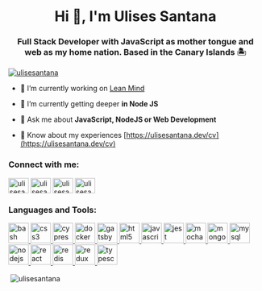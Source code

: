 <h1 align="center">Hi 👋, I'm Ulises Santana</h1>
<h3 align="center">Full Stack Developer with JavaScript as mother tongue and web as my home nation. Based in the Canary Islands 🏝️</h3>

<p align="left"> <a href="https://github.com/ryo-ma/github-profile-trophy"><img src="https://github-profile-trophy.vercel.app/?username=ulisesantana" alt="ulisesantana" /></a> </p>

- 🔭 I’m currently working on [Lean Mind](https://leanmind.es/en/)

- 🌱 I’m currently getting deeper **in Node JS**

- 💬 Ask me about **JavaScript, NodeJS or Web Development**

- 📄 Know about my experiences [https://ulisesantana.dev/cv](https://ulisesantana.dev/cv)

<p align="left">
<h3 align="left">Connect with me:</h3>
<a href="https://twitter.com/ulisesantana" target="blank"><img align="center" src="https://cdn.jsdelivr.net/npm/simple-icons@3.0.1/icons/twitter.svg" alt="ulisesantana" height="30" width="40" /></a>
<a href="https://linkedin.com/in/ulisesantana" target="blank"><img align="center" src="https://cdn.jsdelivr.net/npm/simple-icons@3.0.1/icons/linkedin.svg" alt="ulisesantana" height="30" width="40" /></a>
<a href="https://codesandbox.com/ulisesantana" target="blank"><img align="center" src="https://cdn.jsdelivr.net/npm/simple-icons@3.0.1/icons/codesandbox.svg" alt="ulisesantana" height="30" width="40" /></a>
<a href="https://instagram.com/ulisesantana" target="blank"><img align="center" src="https://cdn.jsdelivr.net/npm/simple-icons@3.0.1/icons/instagram.svg" alt="ulisesantana" height="30" width="40" /></a>
</p>

<h3 align="left">Languages and Tools:</h3>
<p align="left"> <a href="https://www.gnu.org/software/bash/" target="_blank"> <img src="https://www.vectorlogo.zone/logos/gnu_bash/gnu_bash-icon.svg" alt="bash" width="40" height="40"/> </a> <a href="https://www.w3schools.com/css/" target="_blank"> <img src="https://devicons.github.io/devicon/devicon.git/icons/css3/css3-original-wordmark.svg" alt="css3" width="40" height="40"/> </a> <a href="https://www.cypress.io" target="_blank"> <img src="https://raw.githubusercontent.com/simple-icons/simple-icons/6e46ec1fc23b60c8fd0d2f2ff46db82e16dbd75f/icons/cypress.svg" alt="cypress" width="40" height="40"/> </a> <a href="https://www.docker.com/" target="_blank"> <img src="https://devicons.github.io/devicon/devicon.git/icons/docker/docker-original-wordmark.svg" alt="docker" width="40" height="40"/> </a> <a href="https://www.gatsbyjs.com/" target="_blank"> <img src="https://www.vectorlogo.zone/logos/gatsbyjs/gatsbyjs-icon.svg" alt="gatsby" width="40" height="40"/> </a> <a href="https://www.w3.org/html/" target="_blank"> <img src="https://devicons.github.io/devicon/devicon.git/icons/html5/html5-original-wordmark.svg" alt="html5" width="40" height="40"/> </a> <a href="https://developer.mozilla.org/en-US/docs/Web/JavaScript" target="_blank"> <img src="https://devicons.github.io/devicon/devicon.git/icons/javascript/javascript-original.svg" alt="javascript" width="40" height="40"/> </a> <a href="https://jestjs.io" target="_blank"> <img src="https://www.vectorlogo.zone/logos/jestjsio/jestjsio-icon.svg" alt="jest" width="40" height="40"/> </a> <a href="https://mochajs.org" target="_blank"> <img src="https://www.vectorlogo.zone/logos/mochajs/mochajs-icon.svg" alt="mocha" width="40" height="40"/> </a> <a href="https://www.mongodb.com/" target="_blank"> <img src="https://devicons.github.io/devicon/devicon.git/icons/mongodb/mongodb-original-wordmark.svg" alt="mongodb" width="40" height="40"/> </a> <a href="https://www.mysql.com/" target="_blank"> <img src="https://devicons.github.io/devicon/devicon.git/icons/mysql/mysql-original-wordmark.svg" alt="mysql" width="40" height="40"/> </a> <a href="https://nodejs.org" target="_blank"> <img src="https://devicons.github.io/devicon/devicon.git/icons/nodejs/nodejs-original-wordmark.svg" alt="nodejs" width="40" height="40"/> </a> <a href="https://reactjs.org/" target="_blank"> <img src="https://devicons.github.io/devicon/devicon.git/icons/react/react-original-wordmark.svg" alt="react" width="40" height="40"/> </a> <a href="https://redis.io" target="_blank"> <img src="https://devicons.github.io/devicon/devicon.git/icons/redis/redis-original-wordmark.svg" alt="redis" width="40" height="40"/> </a> <a href="https://redux.js.org" target="_blank"> <img src="https://devicons.github.io/devicon/devicon.git/icons/redux/redux-original.svg" alt="redux" width="40" height="40"/> </a> <a href="https://www.typescriptlang.org/" target="_blank"> <img src="https://devicons.github.io/devicon/devicon.git/icons/typescript/typescript-original.svg" alt="typescript" width="40" height="40"/> </a> </p>

<p>&nbsp;<img align="center" src="https://github-readme-stats.vercel.app/api?username=ulisesantana&show_icons=true" alt="ulisesantana" /></p>


